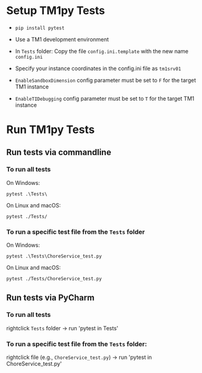 # Setup TM1py Tests

- `pip install pytest`

- Use a TM1 development environment

- In `Tests` folder: Copy the file `config.ini.template` with the new name `config.ini`

- Specify your instance coordinates in the config.ini file as `tm1srv01`

- `EnableSandboxDimension` config parameter must be set to `F` for the target TM1 instance

- `EnableTIDebugging` config parameter must be set to `T` for the target TM1 instance

# Run TM1py Tests

## Run tests via commandline 

### To run all tests

On Windows:

`pytest .\Tests\`

On Linux and macOS:

`pytest ./Tests/`

### To run a specific test file from the `Tests` folder

On Windows:

`pytest .\Tests\ChoreService_test.py`

On Linux and macOS:

`pytest ./Tests/ChoreService_test.py`

## Run tests via PyCharm

### To run all tests

rightclick `Tests` folder -> run 'pytest in Tests'

### To run a specific test file from the `Tests` folder:
rightclick file (e.g., `ChoreService_test.py`) -> run 'pytest in ChoreService_test.py'
